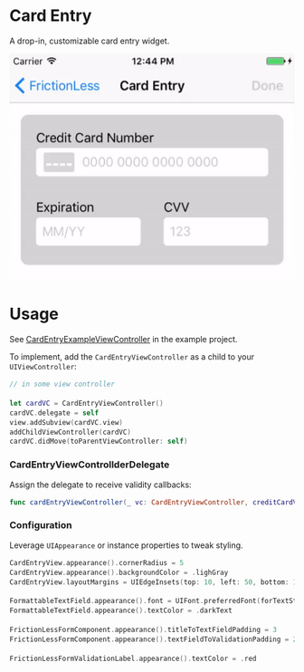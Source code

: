 # Card Entry
A drop-in, customizable card entry widget.

![Card Entry Demo](../../Documentation/CardEntryDemo.gif)

# Usage
See [CardEntryExampleViewController](https://github.com/Raizlabs/FrictionLess/blob/develop/Example/FrictionLess/CardEntryExampleViewController.swift) in the example project.

To implement, add the `CardEntryViewController` as a child to your `UIViewController`:
```swift
// in some view controller

let cardVC = CardEntryViewController()
cardVC.delegate = self
view.addSubview(cardVC.view)
addChildViewController(cardVC)
cardVC.didMove(toParentViewController: self)
```
### CardEntryViewControllderDelegate
Assign the delegate to receive validity callbacks:
```swift
func cardEntryViewController(_ vc: CardEntryViewController, creditCardValid: Bool)
```
### Configuration
Leverage `UIAppearance` or instance properties to tweak styling.
```swift
CardEntryView.appearance().cornerRadius = 5
CardEntryView.appearance().backgroundColor = .lighGray
CardEntryView.layoutMargins = UIEdgeInsets(top: 10, left: 50, bottom: 10, right: 10)

FormattableTextField.appearance().font = UIFont.preferredFont(forTextStyle: .body)
FormattableTextField.appearance().textColor = .darkText

FrictionLessFormComponent.appearance().titleToTextFieldPadding = 3
FrictionLessFormComponent.appearance().textFieldToValidationPadding = 2

FrictionLessFormValidationLabel.appearance().textColor = .red
```
